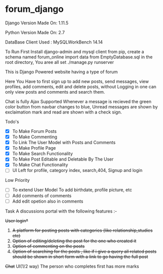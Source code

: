 # forum_django
Django Version Made On: 1.11.5

Python Version Made On: 2.7

DataBase Client Used : MySQLWorkBench 14.14

To Run First Install django-admin and mysql client from pip, create a schema named forum_online import data from EmptyDatabase.sql in the root directory, You aree all set ./manage.py runserver

This is Django Powered website having a type of forum

Here You Have to first sign up to add new posts, send messages, view profiles, add comments, edit and delete posts, without Logging in one can only view posts and comments and search them.

Chat is fully Ajax Supported Whenever a message is recieved the green color button from navbar changes to blue, Unread messages are shown by exclaimation mark and read are shown with a check sign.

Todo's
 - [x] To Make Forum Posts
 - [x] To Make Commenting
 - [x] To Link The User Model with Posts and Comments
 - [x] To Make Profile Page
 - [x] To Make Search Functionality
 - [x] To Make Post Editable and Deletable By The User
 - [x] To Make Chat Functionality
 - [ ] UI Left for profile, category index, search,404, Signup and login

Low Priority
 - [ ] To extend User Model To add birthdate, profile picture, etc
 - [ ] Add comments of comments
 - [ ] Add edit opetion also in comments

Task
A discussions portal with the following features :-

~~User login*~~
1) ~~A platform for posting posts with categories (like relationship,studies etc)~~
2) ~~Option of editing/deleting the post for the one who created it~~
3) ~~Option of commenting on the posts~~
4) ~~Option of searching for the posts , like if i give a query all related posts should be shown in short form with a link to go having the full post~~

~~Chat~~
UI(1/2 way)
The person who completes first has more marks
